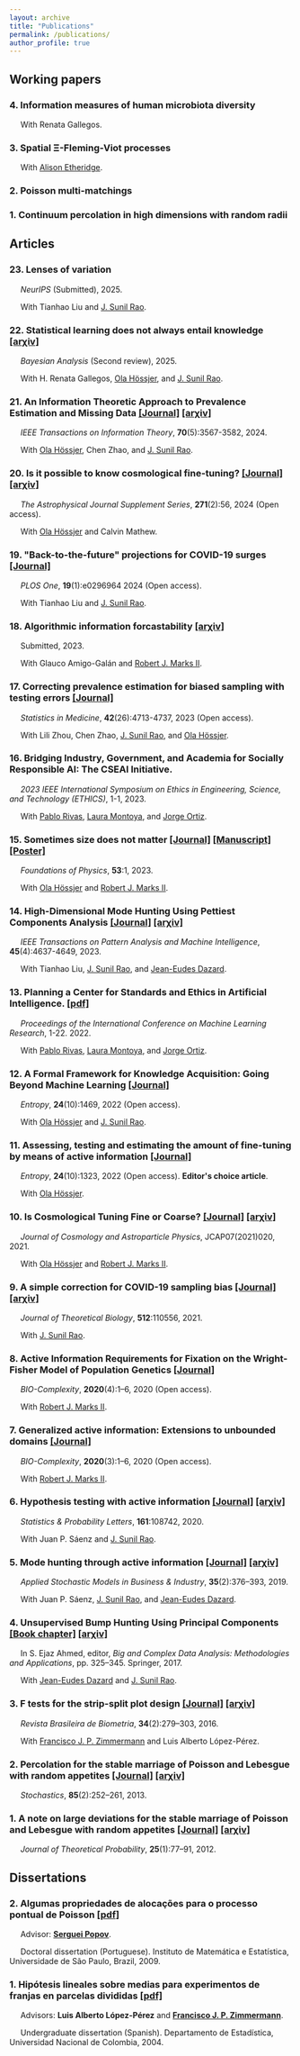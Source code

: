 ```yaml
---
layout: archive
title: "Publications"
permalink: /publications/
author_profile: true
---
```


## Working papers

### 4. Information measures of human microbiota diversity
&nbsp;&nbsp;&nbsp;&nbsp; With Renata Gallegos.

### 3. Spatial Ξ-Fleming-Viot processes
&nbsp;&nbsp;&nbsp;&nbsp; With [Alison Etheridge](https://www.stats.ox.ac.uk/all-people/alison-etheridge/).

### 2. Poisson multi-matchings

### 1. Continuum percolation in high dimensions with random radii


## Articles

### 23. Lenses of variation
&nbsp;&nbsp;&nbsp;&nbsp; _NeurIPS_ (Submitted), 2025.

&nbsp;&nbsp;&nbsp;&nbsp; With Tianhao Liu and [J. Sunil Rao](https://www.jsunilrao.com/).

### 22. Statistical learning does not always entail knowledge [[arχiv]](https://arxiv.org/pdf/2501.01963)
&nbsp;&nbsp;&nbsp;&nbsp; _Bayesian Analysis_ (Second review), 2025.

&nbsp;&nbsp;&nbsp;&nbsp; With H. Renata Gallegos, [Ola Hössjer](https://www.su.se/english/profiles/ohssj-1.182541), and [J. Sunil Rao](https://www.jsunilrao.com/).


### 21. An Information Theoretic Approach to Prevalence Estimation and Missing Data [[Journal]](https://ieeexplore.ieee.org/abstract/document/10295527) [[arχiv]](https://arxiv.org/pdf/2206.05120.pdf) 
&nbsp;&nbsp;&nbsp;&nbsp; _IEEE Transactions on Information Theory_, **70**(5):3567-3582, 2024.

&nbsp;&nbsp;&nbsp;&nbsp; With [Ola Hössjer](https://www.su.se/english/profiles/ohssj-1.182541), Chen Zhao, and [J. Sunil Rao](https://www.jsunilrao.com/).


### 20. Is it possible to know cosmological fine-tuning? [[Journal]](https://iopscience.iop.org/article/10.3847/1538-4365/ad2c88) [[arχiv]](https://arxiv.org/pdf/2401.04190.pdf) 
&nbsp;&nbsp;&nbsp;&nbsp; _The Astrophysical Journal Supplement Series_, **271**(2):56, 2024 (Open access).

&nbsp;&nbsp;&nbsp;&nbsp; With [Ola Hössjer](https://www.su.se/english/profiles/ohssj-1.182541) and Calvin Mathew.


### 19. "Back-to-the-future" projections for COVID-19 surges [[Journal]](https://journals.plos.org/plosone/article?id=10.1371/journal.pone.0296964) 
&nbsp;&nbsp;&nbsp;&nbsp; _PLOS One_, **19**(1):e0296964 2024 (Open access).

&nbsp;&nbsp;&nbsp;&nbsp; With Tianhao Liu and [J. Sunil Rao](https://www.jsunilrao.com/).


### 18. Algorithmic information forcastability [[arχiv]](https://arxiv.org/abs/2304.10752)
&nbsp;&nbsp;&nbsp;&nbsp; Submitted, 2023.

&nbsp;&nbsp;&nbsp;&nbsp; With Glauco Amigo-Galán and [Robert J. Marks II](https://robertmarks.org).


### 17. Correcting prevalence estimation for biased sampling with testing errors [[Journal]](https://onlinelibrary.wiley.com/doi/epdf/10.1002/sim.9885) 
&nbsp;&nbsp;&nbsp;&nbsp; _Statistics in Medicine_, **42**(26):4713-4737, 2023 (Open access). 

&nbsp;&nbsp;&nbsp;&nbsp; With Lili Zhou, Chen Zhao, [J. Sunil Rao](https://www.jsunilrao.com/), and [Ola Hössjer](https://www.su.se/english/profiles/ohssj-1.182541). 


### 16. Bridging Industry, Government, and Academia for Socially Responsible AI: The CSEAI Initiative.
&nbsp;&nbsp;&nbsp;&nbsp; _2023 IEEE International Symposium on Ethics in Engineering, Science, and Technology (ETHICS)_, 1-1, 2023.

&nbsp;&nbsp;&nbsp;&nbsp; With [Pablo Rivas](https://www.rivas.ai/), [Laura Montoya](https://www.lauranmontoya.com/), and [Jorge Ortiz](http://jorgeortizphd.info/).


### 15. Sometimes size does not matter [[Journal]](https://link.springer.com/article/10.1007/s10701-022-00650-1) [[Manuscript]](https://github.com/danielandresgp/danielandresgp.github.io/blob/master/files/Size%20does%20not%20matter.pdf) [[Poster]](https://github.com/danielandresgp/danielandresgp.github.io/blob/master/files/Poster.pdf)
&nbsp;&nbsp;&nbsp;&nbsp; _Foundations of Physics_, **53**:1, 2023.

&nbsp;&nbsp;&nbsp;&nbsp; With [Ola Hössjer](https://www.su.se/english/profiles/ohssj-1.182541) and [Robert J. Marks II](https://robertmarks.org).


### 14. High-Dimensional Mode Hunting Using Pettiest Components Analysis [[Journal]](https://ieeexplore.ieee.org/document/9847087) [[arχiv]](https://arxiv.org/pdf/2101.04288.pdf)
&nbsp;&nbsp;&nbsp;&nbsp; _IEEE Transactions on Pattern Analysis and Machine Intelligence_, **45**(4):4637-4649, 2023. 

&nbsp;&nbsp;&nbsp;&nbsp; With Tianhao Liu, [J. Sunil Rao](https://www.jsunilrao.com/), and [Jean-Eudes Dazard](https://case.academia.edu/JED).


### 13. Planning a Center for Standards and Ethics in Artificial Intelligence. [[pdf]](https://www.rivas.ai/pdfs/rivas2022planning.pdf)
&nbsp;&nbsp;&nbsp;&nbsp; _Proceedings of the International Conference on Machine Learning Research_, 1-22. 2022.

&nbsp;&nbsp;&nbsp;&nbsp; With [Pablo Rivas](https://www.rivas.ai/), [Laura Montoya](https://www.lauranmontoya.com/), and [Jorge Ortiz](http://jorgeortizphd.info/).


### 12. A Formal Framework for Knowledge Acquisition: Going Beyond Machine Learning [[Journal]](https://www.mdpi.com/1099-4300/24/10/1469)  
&nbsp;&nbsp;&nbsp;&nbsp; _Entropy_, **24**(10):1469, 2022 (Open access).

&nbsp;&nbsp;&nbsp;&nbsp; With [Ola Hössjer](https://www.su.se/english/profiles/ohssj-1.182541) and [J. Sunil Rao](https://www.jsunilrao.com/).


### 11. Assessing, testing and estimating the amount of fine-tuning by means of active information [[Journal]](https://www.mdpi.com/1099-4300/24/10/1323) 
&nbsp;&nbsp;&nbsp;&nbsp; _Entropy_, **24**(10):1323, 2022 (Open access). **Editor's choice article**.

&nbsp;&nbsp;&nbsp;&nbsp; With [Ola Hössjer](https://www.su.se/english/profiles/ohssj-1.182541).


### 10. Is Cosmological Tuning Fine or Coarse? [[Journal]](https://iopscience.iop.org/article/10.1088/1475-7516/2021/07/020) [[arχiv]](https://arxiv.org/pdf/2104.05400.pdf)
&nbsp;&nbsp;&nbsp;&nbsp; _Journal of Cosmology and Astroparticle Physics_, JCAP07(2021)020, 2021. 

&nbsp;&nbsp;&nbsp;&nbsp; With [Ola Hössjer](https://www.su.se/english/profiles/ohssj-1.182541) and [Robert J. Marks II](https://robertmarks.org).


### 9. A simple correction for COVID-19 sampling bias [[Journal]](https://www.sciencedirect.com/science/article/pii/S0022519320304112) [[arχiv]](https://arxiv.org/pdf/2007.07426.pdf)
&nbsp;&nbsp;&nbsp;&nbsp; _Journal of Theoretical Biology_, **512**:110556, 2021. 

&nbsp;&nbsp;&nbsp;&nbsp; With [J. Sunil Rao](https://www.jsunilrao.com/).


### 8. Active Information Requirements for Fixation on the Wright-Fisher Model of Population Genetics [[Journal]](https://bio-complexity.org/ojs/index.php/main/article/view/BIO-C.2020.4/BIO-C.2020.4)
&nbsp;&nbsp;&nbsp;&nbsp; _BIO-Complexity_, **2020**(4):1–6, 2020 (Open access). 

&nbsp;&nbsp;&nbsp;&nbsp; With [Robert J. Marks II](https://robertmarks.org).


### 7. Generalized active information: Extensions to unbounded domains [[Journal]](https://bio-complexity.org/ojs/index.php/main/article/view/BIO-C.2020.3/BIO-C.2020.3)
&nbsp;&nbsp;&nbsp;&nbsp; _BIO-Complexity_, **2020**(3):1–6, 2020 (Open access). 

&nbsp;&nbsp;&nbsp;&nbsp; With [Robert J. Marks II](https://robertmarks.org).


### 6. Hypothesis testing with active information [[Journal]](https://www.sciencedirect.com/science/article/abs/pii/S0167715220300456) [[arχiv]](https://arxiv.org/pdf/2011.04834.pdf)
&nbsp;&nbsp;&nbsp;&nbsp; _Statistics & Probability Letters_, **161**:108742, 2020.

&nbsp;&nbsp;&nbsp;&nbsp; With Juan P. Sáenz and [J. Sunil Rao](https://www.jsunilrao.com/).


### 5. Mode hunting through active information [[Journal]](https://onlinelibrary.wiley.com/doi/abs/10.1002/asmb.2430) [[arχiv]](https://arxiv.org/pdf/2011.05794.pdf)
&nbsp;&nbsp;&nbsp;&nbsp; _Applied Stochastic Models in Business & Industry_, **35**(2):376–393, 2019.

&nbsp;&nbsp;&nbsp;&nbsp; With Juan P. Sáenz, [J. Sunil Rao](https://www.jsunilrao.com/), and [Jean-Eudes Dazard](https://case.academia.edu/JED).


### 4. Unsupervised Bump Hunting Using Principal Components [[Book chapter]](https://link.springer.com/chapter/10.1007/978-3-319-41573-4_16) [[arχiv]](https://arxiv.org/pdf/1409.8630.pdf)
&nbsp;&nbsp;&nbsp;&nbsp; In S. Ejaz Ahmed, editor, _Big and Complex Data Analysis: Methodologies and Applications_, pp. 325–345. Springer, 2017.

&nbsp;&nbsp;&nbsp;&nbsp; With [Jean-Eudes Dazard](https://case.academia.edu/JED) and [J. Sunil Rao](https://www.jsunilrao.com/).


### 3. F tests for the strip-split plot design [[Journal]](https://biometria.ufla.br/index.php/BBJ/article/view/141/44) [[arχiv]](https://arxiv.org/pdf/1507.07466.pdf)
&nbsp;&nbsp;&nbsp;&nbsp; _Revista Brasileira de Biometria_, **34**(2):279–303, 2016.

&nbsp;&nbsp;&nbsp;&nbsp; With [Francisco J. P. Zimmermann](https://independent.academia.edu/FranciscoZimmermann) and Luis Alberto López-Pérez.


### 2. Percolation for the stable marriage of Poisson and Lebesgue with random appetites [[Journal]](https://www.tandfonline.com/doi/abs/10.1080/17442508.2011.651215) [[arχiv]](https://arxiv.org/pdf/0909.5325.pdf)
&nbsp;&nbsp;&nbsp;&nbsp; _Stochastics_, **85**(2):252–261, 2013. 


### 1. A note on large deviations for the stable marriage of Poisson and Lebesgue with random appetites [[Journal]](https://link.springer.com/article/10.1007/s10959-010-0304-9) [[arχiv]](https://arxiv.org/pdf/0911.1429.pdf)
&nbsp;&nbsp;&nbsp;&nbsp; _Journal of Theoretical Probability_, **25**(1):77–91, 2012.



## Dissertations


### 2. Algumas propriedades de alocações para o processo pontual de Poisson [[pdf]](https://danielandresgp.github.io/files/TesisDoutorado.pdf)

&nbsp;&nbsp;&nbsp;&nbsp; Advisor: **[Serguei Popov](https://www.fc.up.pt/pessoas/serguei.popov/)**.

&nbsp;&nbsp;&nbsp;&nbsp; Doctoral dissertation (Portuguese). Instituto de Matemática e Estatística, Universidade de São Paulo, Brazil, 2009. 

### 1. Hipótesis lineales sobre medias para experimentos de franjas en parcelas divididas [[pdf]](https://danielandresgp.github.io/files/TesisPregrado.pdf)

&nbsp;&nbsp;&nbsp;&nbsp; Advisors: **Luis Alberto López-Pérez** and **[Francisco J. P. Zimmermann](https://independent.academia.edu/FranciscoZimmermann)**.

&nbsp;&nbsp;&nbsp;&nbsp; Undergraduate dissertation (Spanish). Departamento de Estadística, Universidad Nacional de Colombia, 2004. 
